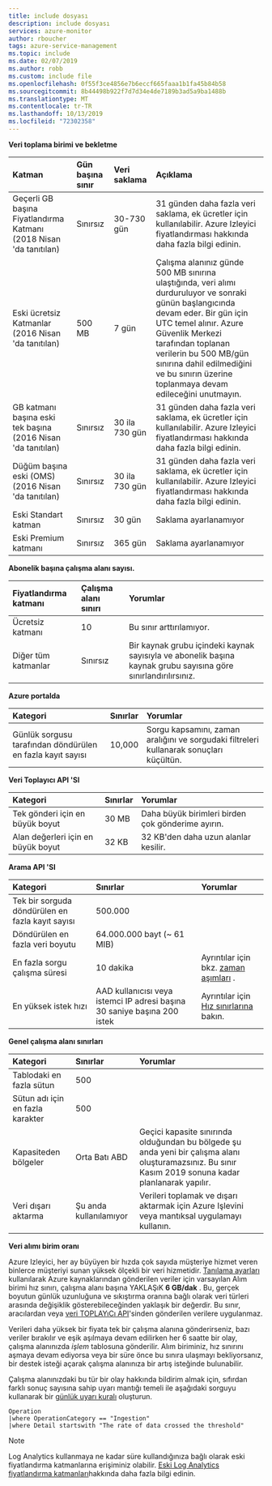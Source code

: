 ```yaml
---
title: include dosyası
description: include dosyası
services: azure-monitor
author: rboucher
tags: azure-service-management
ms.topic: include
ms.date: 02/07/2019
ms.author: robb
ms.custom: include file
ms.openlocfilehash: 0f55f3ce4856e7b6eccf665faaa1b1fa45b84b58
ms.sourcegitcommit: 8b44498b922f7d7d34e4de7189b3ad5a9ba1488b
ms.translationtype: MT
ms.contentlocale: tr-TR
ms.lasthandoff: 10/13/2019
ms.locfileid: "72302358"
---
```

**Veri toplama birimi ve bekletme** 

| Katman | Gün başına sınır | Veri saklama | Açıklama |
|:---|:---|:---|:---|
| Geçerli GB başına Fiyatlandırma Katmanı<br>(2018 Nisan 'da tanıtılan) | Sınırsız | 30-730 gün | 31 günden daha fazla veri saklama, ek ücretler için kullanılabilir. Azure Izleyici fiyatlandırması hakkında daha fazla bilgi edinin. |
| Eski ücretsiz Katmanlar<br>(2016 Nisan 'da tanıtılan) | 500 MB | 7 gün | Çalışma alanınız günde 500 MB sınırına ulaştığında, veri alımı durduruluyor ve sonraki günün başlangıcında devam eder. Bir gün için UTC temel alınır. Azure Güvenlik Merkezi tarafından toplanan verilerin bu 500 MB/gün sınırına dahil edilmediğini ve bu sınırın üzerine toplanmaya devam edileceğini unutmayın.  |
| GB katmanı başına eski tek başına<br>(2016 Nisan 'da tanıtılan) | Sınırsız | 30 ila 730 gün | 31 günden daha fazla veri saklama, ek ücretler için kullanılabilir. Azure Izleyici fiyatlandırması hakkında daha fazla bilgi edinin. |
| Düğüm başına eski (OMS)<br>(2016 Nisan 'da tanıtılan) | Sınırsız | 30 ila 730 gün | 31 günden daha fazla veri saklama, ek ücretler için kullanılabilir. Azure Izleyici fiyatlandırması hakkında daha fazla bilgi edinin. |
| Eski Standart katman | Sınırsız | 30 gün  | Saklama ayarlanamıyor |
| Eski Premium katmanı | Sınırsız | 365 gün  | Saklama ayarlanamıyor |

**Abonelik başına çalışma alanı sayısı.**

| Fiyatlandırma katmanı    | Çalışma alanı sınırı | Yorumlar
|:---|:---|:---|
| Ücretsiz katmanı  | 10 | Bu sınır arttırılamıyor. |
| Diğer tüm katmanlar | Sınırsız | Bir kaynak grubu içindeki kaynak sayısıyla ve abonelik başına kaynak grubu sayısına göre sınırlandırılırsınız. |

**Azure portalda**

| Kategori | Sınırlar | Yorumlar |
|:---|:---|:---|
| Günlük sorgusu tarafından döndürülen en fazla kayıt sayısı | 10,000 | Sorgu kapsamını, zaman aralığını ve sorgudaki filtreleri kullanarak sonuçları küçültün. |


**Veri Toplayıcı API 'SI**

| Kategori | Sınırlar | Yorumlar |
|:---|:---|:---|
| Tek gönderi için en büyük boyut | 30 MB | Daha büyük birimleri birden çok gönderime ayırın. |
| Alan değerleri için en büyük boyut  | 32 KB | 32 KB'den daha uzun alanlar kesilir. |

**Arama API 'SI**

| Kategori | Sınırlar | Yorumlar |
|:---|:---|:---|
| Tek bir sorguda döndürülen en fazla kayıt sayısı | 500.000 | |
| Döndürülen en fazla veri boyutu | 64.000.000 bayt (~ 61 MIB)| |
| En fazla sorgu çalışma süresi | 10 dakika | Ayrıntılar için bkz. [zaman aşımları](https://dev.loganalytics.io/documentation/Using-the-API/Timeouts) .  |
| En yüksek istek hızı | AAD kullanıcısı veya istemci IP adresi başına 30 saniye başına 200 istek | Ayrıntılar için [Hız sınırlarına](https://dev.loganalytics.io/documentation/Using-the-API/Limits) bakın. |

**Genel çalışma alanı sınırları**

| Kategori | Sınırlar | Yorumlar |
|:---|:---|:---|
| Tablodaki en fazla sütun         | 500 | |
| Sütun adı için en fazla karakter | 500 | |
| Kapasiteden bölgeler | Orta Batı ABD | Geçici kapasite sınırında olduğundan bu bölgede şu anda yeni bir çalışma alanı oluşturamazsınız. Bu sınır Kasım 2019 sonuna kadar planlanarak yapılır. |
| Veri dışarı aktarma | Şu anda kullanılamıyor | Verileri toplamak ve dışarı aktarmak için Azure Işlevini veya mantıksal uygulamayı kullanın. | 

**Veri alımı birim oranı**


Azure Izleyici, her ay büyüyen bir hızda çok sayıda müşteriye hizmet veren binlerce müşteriyi sunan yüksek ölçekli bir veri hizmetidir. [Tanılama ayarları](../articles/azure-monitor/platform/diagnostic-settings.md) kullanılarak Azure kaynaklarından gönderilen veriler için varsayılan Alım birimi hız sınırı, çalışma alanı başına YAKLAŞıK **6 GB/dak** . Bu, gerçek boyutun günlük uzunluğuna ve sıkıştırma oranına bağlı olarak veri türleri arasında değişiklik gösterebileceğinden yaklaşık bir değerdir. Bu sınır, aracılardan veya [veri TOPLAYıCı API](../articles/azure-monitor/platform/data-collector-api.md)'sinden gönderilen verilere uygulanmaz.

Verileri daha yüksek bir fiyata tek bir çalışma alanına gönderirseniz, bazı veriler bırakılır ve eşik aşılmaya devam edilirken her 6 saatte bir olay, çalışma alanınızda *işlem* tablosuna gönderilir. Alım biriminiz, hız sınırını aşmaya devam ediyorsa veya bir süre önce bu sınıra ulaşmayı bekliyorsanız, bir destek isteği açarak çalışma alanınıza bir artış isteğinde bulunabilir.
 
Çalışma alanınızdaki bu tür bir olay hakkında bildirim almak için, sıfırdan farklı sonuç sayısına sahip uyarı mantığı temeli ile aşağıdaki sorguyu kullanarak bir [günlük uyarı kuralı](../articles/azure-monitor/platform/alerts-log.md) oluşturun.

``` Kusto
Operation
|where OperationCategory == "Ingestion"
|where Detail startswith "The rate of data crossed the threshold"
``` 


>[!NOTE]
>Log Analytics kullanmaya ne kadar süre kullandığınıza bağlı olarak eski fiyatlandırma katmanlarına erişiminiz olabilir. [Eski Log Analytics fiyatlandırma katmanları](https://docs.microsoft.com/azure/azure-monitor/platform/manage-cost-storage#legacy-pricing-tiers)hakkında daha fazla bilgi edinin. 